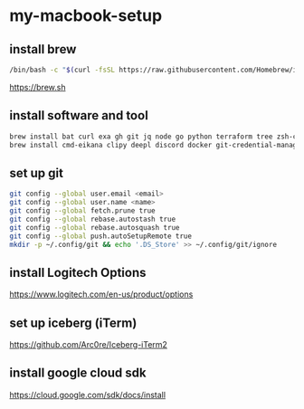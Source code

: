 # my-macbook-setup

## install brew

```sh
/bin/bash -c "$(curl -fsSL https://raw.githubusercontent.com/Homebrew/install/HEAD/install.sh)"
```

https://brew.sh

## install software and tool

```sh
brew install bat curl exa gh git jq node go python terraform tree zsh-completions
brew install cmd-eikana clipy deepl discord docker git-credential-manager google-chrome iterm2 notion slack sublime-text table-tool visual-studio-code zoom --cask
```

## set up git

```sh
git config --global user.email <email>
git config --global user.name <name>
git config --global fetch.prune true
git config --global rebase.autostash true
git config --global rebase.autosquash true
git config --global push.autoSetupRemote true
mkdir -p ~/.config/git && echo '.DS_Store' >> ~/.config/git/ignore
```

## install Logitech Options

https://www.logitech.com/en-us/product/options

## set up iceberg (iTerm)

https://github.com/Arc0re/Iceberg-iTerm2

## install google cloud sdk

https://cloud.google.com/sdk/docs/install

